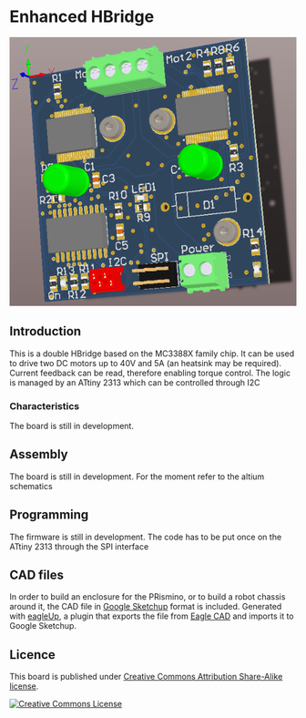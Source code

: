# Enhanced HBridge

![HBridge](h_bridge.png)

## Introduction

This is a double HBridge based on the MC3388X family chip. It can be used to drive two DC motors up to 40V and 5A (an heatsink may be required). Current feedback can be read, therefore enabling torque control. The logic is managed by an ATtiny 2313 which can be controlled through I2C

### Characteristics

The board is still in development.

## Assembly

The board is still in development. For the moment refer to the altium schematics


## Programming

The firmware is still in development. The code has to be put once on the ATtiny 2313 through the SPI interface

## CAD files

In order to build an enclosure for the PRismino, or to build a robot chassis around it, the CAD file in [Google Sketchup](http://www.sketchup.com) format is included. Generated with [eagleUp](http://eagleup.wordpress.com/), a plugin that exports the file from [Eagle CAD](http://www.cadsoftusa.com) and imports it to Google Sketchup.

## Licence

This board is published under [Creative Commons Attribution Share-Alike license](http://creativecommons.org/licenses/by-sa/3.0/).

[![Creative Commons License](http://i.creativecommons.org/l/by-sa/3.0/88x31.png)](http://creativecommons.org/licenses/by-sa/3.0/)
